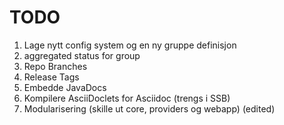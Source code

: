 # TODO

1) Lage nytt config system og en ny gruppe definisjon
2) aggregated status for group 
3) Repo Branches
4) Release Tags
5) Embedde JavaDocs
6) Kompilere AsciiDoclets for Asciidoc (trengs i SSB)
7) Modularisering (skille ut core, providers og webapp) (edited)
